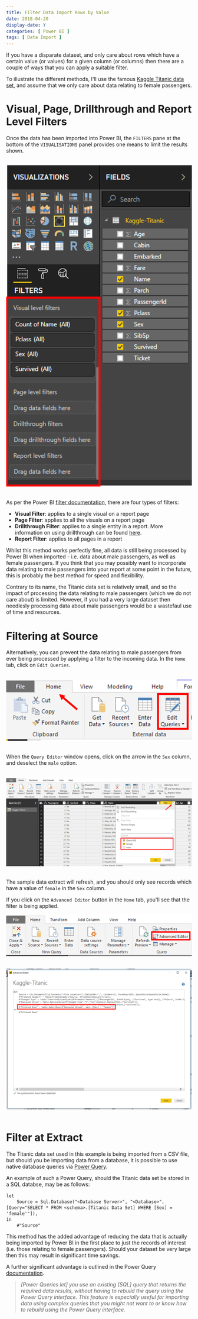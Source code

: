 ```yaml
---
title: Filter Data Import Rows by Value
date: 2018-04-20
display-date: Y
categories: [ Power BI ]
tags: [ Data Import ]
---
```


If you have a disparate dataset, and only care about rows which have a certain value (or values) for a given column (or columns) then there are a couple of ways that you can apply a suitable filter.

To illustrate the different methods, I'll use the famous [Kaggle Titanic data set](https://www.kaggle.com/c/titanic), and assume that we only care about data relating to female passengers.


# Visual, Page, Drillthrough and Report Level Filters

Once the data has been imported into Power BI, the `FILTERS` pane at the bottom of the `VISUALISATIONS` panel provides one means to limit the results shown.
<br><br>

![Visualisation Filters](/assets/images/wiki/power-bi/data-import/filter-rows-by-value/visualisation-filters.png)
<br><br>

As per the Power BI [filter documentation](https://docs.microsoft.com/en-us/power-bi/power-bi-report-add-filter), there are four types of filters:

- **Visual Filter**: applies to a single visual on a report page
- **Page Filter**: applies to all the visuals on a report page
- **Drillthrough Filter**: applies to a single entity in a report. More information on using drillthrough can be found [here](https://docs.microsoft.com/en-us/power-bi/desktop-drillthrough).
- **Report Filter**: applies to all pages in a report

Whilst this method works perfectly fine, all data is still being processed by Power BI when imported - i.e. data about male passengers, as well as female passengers. If you think that you may possibly want to incorporate data relating to male passengers into your report at some point in the future, this is probably the best method for speed and flexibility.

Contrary to its name, the Titanic data set is relatively small, and so the impact of processing the data relating to male passengers (which we do not care about) is limited. However, if you had a very large dataset then needlesly processing data about male passengers would be a wastefaul use of time and resources.

# Filtering at Source

Alternatively, you can prevent the data relating to male passengers from ever being processed by applying a filter to the incoming data. In the `Home` tab, click on `Edit Queries`.
<br><br>

![Edit Queries](/assets/images/wiki/power-bi/data-import/filter-rows-by-value/edit-queries.png)
<br><br>

When the `Query Editor` window opens, click on the arrow in the `Sex` column, and deselect the `male` option.
<br><br>

![Edit Data Source](/assets/images/wiki/power-bi/data-import/filter-rows-by-value/edit-data-source.png)
<br><br>

The sample data extract will refresh, and you should only see records which have a value of `female` in the `Sex` column.

If you click on the `Advanced Editor` button in the `Home` tab, you'll see that the filter is being applied.

![Advanced Editor](/assets/images/wiki/power-bi/data-import/filter-rows-by-value/advanced-editor.png)
<br><br>

![Power Query](/assets/images/wiki/power-bi/data-import/filter-rows-by-value/power-query.png)
<br><br>

# Filter at Extract

The Titanic data set used in this example is being imported from a CSV file, but should you be importing data from a database, it is possible to use native database queries via [Power Query][native-database-query].

An example of such a Power Query, should the Titanic data set be stored in a SQL databse, may be as follows:

```
let
    Source = Sql.Database("<Database Server>", "<Database>", [Query="SELECT * FROM <schema>.[Titanic Data Set] WHERE [Sex] = 'female'"]),
in
    #"Source"
```

This method has the added advantage of reducing the data that is actually being imported by Power BI in the first place to just the records of interest (i.e. those relating to female passengers). Should your dataset be very large then this may result in significant time savings.

A further significant advantage is outlined in the Power Query [documentation][native-database-query].

>_[Power Queries let] you use an existing [SQL] query that returns the required data results, without having to rebuild the query using the Power Query interface. This feature is especially useful for importing data using complex queries that you might not want to or know how to rebuild using the Power Query interface._

[native-database-query]: https://support.office.com/en-us/article/import-data-from-database-using-native-database-query-power-query-f4f448ac-70d5-445b-a6ba-302db47a1b00?ui=en-US&rs=en-US&ad=US
